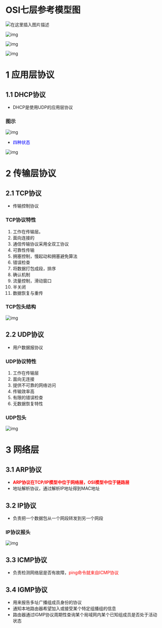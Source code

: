 # OSI七层参考模型图

![在这里插入图片描述](TCP、IP协议栈.assets/2019032111013066.png)

![img](TCP、IP协议栈.assets/705728-20160424234824085-667046040.png)

![img](TCP、IP协议栈.assets/705728-20160424234826351-1957282396.png)

![img](TCP、IP协议栈.assets/705728-20160424234827195-1493107425.png)

# 1 应用层协议

## 1.1 DHCP协议

- DHCP是使用UDP的应用层协议

### 图示

![img](TCP、IP协议栈.assets/clipboard-1603336658444.png)

- <font color=blue>四种状态</font>

![img](TCP、IP协议栈.assets/clipboard-1603336700593.png)

# 2 传输层协议

## 2.1 TCP协议

- 传输控制协议

### TCP协议特性

1. 工作在传输层。
2. 面向连接的
3. 通信传输协议采用全双工协议
4. 可靠性传输
5. 拥塞控制，慢起动和拥塞避免算法
6. 错误检查
7. 将数据打包成段，排序
8. 确认机制
9. 流量控制，滑动窗口
10. 半关闭
11. 数据恢复与重传

### TCP包头结构

![img](TCP、IP协议栈.assets/clipboard.png)

## 2.2 UDP协议

- 用户数据报协议

### UDP协议特性

1. 工作在传输层
2. 面向无连接
3. 提供不可靠的网络访问
4. 传输效率高
5. 有限的错误检查
6. 无数据恢复特性

### UDP包头

![img](TCP、IP协议栈.assets/clipboard-1603336515446.png)

# 3 网络层

## 3.1 ARP协议

- **<font color=red>ARP协议在TCP/IP模型中位于网络层，OSI模型中位于链路层</font>**
- 地址解析协议，通过解析IP地址得到MAC地址

## 3.2 IP协议

- 负责把一个数据包从一个网段转发到另一个网段

### IP协议报头

![img](TCP、IP协议栈.assets/clipboard-1603336599604.png)

## 3.3 ICMP协议

- 负责检测网络层是否有故障，<font color=red>ping命令就来自ICMP协议</font>

## 3.4 IGMP协议

- 用来报告多址广播组成员身份的协议
- 通知本地路由器希望加入或接受某个特定组播组的信息
- 路由器通过IGMP协议周期性查询某个局域网内某个已知组成员是否处于活动状态

















